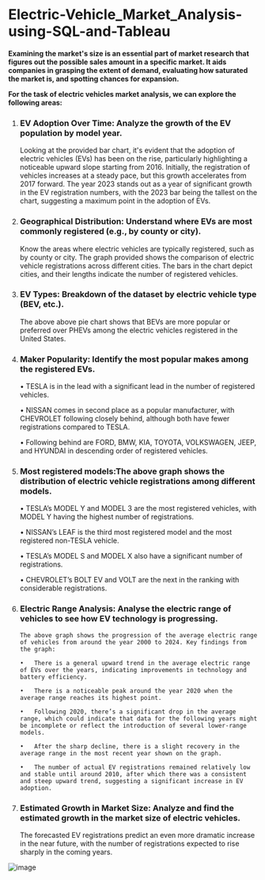 # Electric-Vehicle_Market_Analysis-using-SQL-and-Tableau

**Examining the market's size is an essential part of market research that figures out the possible sales amount in a specific market. It aids companies in grasping the extent of demand, evaluating how saturated the market is, and spotting chances for expansion.**

**For the task of electric vehicles market analysis, we can explore the following areas:**

1.	### EV Adoption Over Time: Analyze the growth of the EV population by model year.
    Looking at the provided bar chart, it's evident that the adoption of electric vehicles (EVs) has been on the rise, particularly highlighting a noticeable upward slope starting from 2016. Initially, the 
    registration of vehicles increases at a steady pace, but this growth accelerates from 2017 forward. The year 2023 stands out as a year of significant growth in the EV registration numbers, with the 2023 bar 
    being the tallest on the chart, suggesting a maximum point in the adoption of EVs.


2.	### Geographical Distribution: Understand where EVs are most commonly registered (e.g., by county or city).
    Know the areas where electric vehicles are typically registered, such as by county or city. The graph provided shows the comparison of electric vehicle registrations across different cities. The bars in the 
    chart depict cities, and their lengths indicate the number of registered vehicles.


3.	### EV Types: Breakdown of the dataset by electric vehicle type (BEV, etc.).
    The above above pie chart shows that BEVs are more popular or preferred over PHEVs among the electric vehicles registered in the United States.


4. ### 	Maker Popularity: Identify the most popular makes among the registered EVs.
     •  TESLA is in the lead with a significant lead in the number of registered vehicles.

     •  NISSAN comes in second place as a popular manufacturer, with CHEVROLET following closely behind, although both have fewer registrations compared to TESLA.

     •  Following behind are FORD, BMW, KIA, TOYOTA, VOLKSWAGEN, JEEP, and HYUNDAI in descending order of registered vehicles.


5.	### Most registered models:The above graph shows the distribution of electric vehicle registrations among different models.

       •	TESLA’s MODEL Y and MODEL 3 are the most registered vehicles, with MODEL Y having the highest number of registrations.

       •	NISSAN’s LEAF is the third most registered model and the most registered non-TESLA vehicle.

       •	TESLA’s MODEL S and MODEL X also have a significant number of registrations.

       •	CHEVROLET’s BOLT EV and VOLT are the next in the ranking with considerable registrations.

    



6.	### Electric Range Analysis: Analyse the electric range of vehicles to see how EV technology is progressing.

        The above graph shows the progression of the average electric range of vehicles from around the year 2000 to 2024. Key findings from the graph:

        •	There is a general upward trend in the average electric range of EVs over the years, indicating improvements in technology and battery efficiency.

        •	There is a noticeable peak around the year 2020 when the average range reaches its highest point.

        •	Following 2020, there’s a significant drop in the average range, which could indicate that data for the following years might be incomplete or reflect the introduction of several lower-range models.

        •	After the sharp decline, there is a slight recovery in the average range in the most recent year shown on the graph.

        •	The number of actual EV registrations remained relatively low and stable until around 2010, after which there was a consistent and steep upward trend, suggesting a significant increase in EV adoption.
   

7. ### Estimated Growth in Market Size: Analyze and find the estimated growth in the market size of electric vehicles.
    The forecasted EV registrations predict an even more dramatic increase in the near future, with the number of registrations expected to rise sharply in the coming years.


![image](https://github.com/siddharthnaik03/Electric-Vehicle_Market_Analysis-using-SQL-and-Tableau/assets/173901732/47d992cd-1087-4e85-a679-f876cda5c16c)

   
